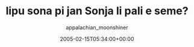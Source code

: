 ---
title: 'lipu sona pi jan Sonja li pali e seme?'
posts: 3
hash: 't389'
author: 'appalachian_moonshiner'
date: 2005-02-15T05:34:00+00:00
sources:
  - http://forums.tokipona.org/viewtopic.php%3Ft=389.html
---